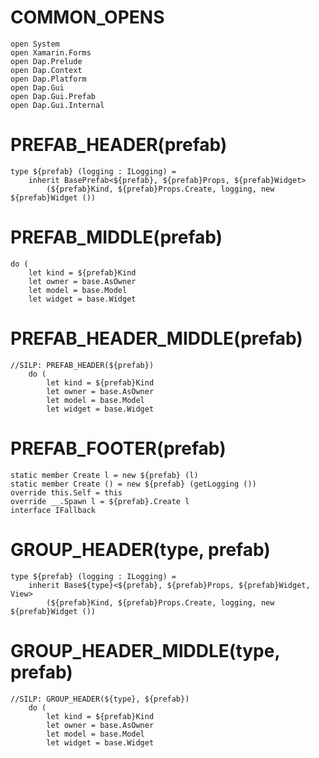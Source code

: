 # COMMON_OPENS #
```F#
open System
open Xamarin.Forms
open Dap.Prelude
open Dap.Context
open Dap.Platform
open Dap.Gui
open Dap.Gui.Prefab
open Dap.Gui.Internal
```

# PREFAB_HEADER(prefab) #
```F#
type ${prefab} (logging : ILogging) =
    inherit BasePrefab<${prefab}, ${prefab}Props, ${prefab}Widget>
        (${prefab}Kind, ${prefab}Props.Create, logging, new ${prefab}Widget ())
```

# PREFAB_MIDDLE(prefab) #
```F#
do (
    let kind = ${prefab}Kind
    let owner = base.AsOwner
    let model = base.Model
    let widget = base.Widget
```

# PREFAB_HEADER_MIDDLE(prefab) #
```F#
//SILP: PREFAB_HEADER(${prefab})
    do (
        let kind = ${prefab}Kind
        let owner = base.AsOwner
        let model = base.Model
        let widget = base.Widget
```

# PREFAB_FOOTER(prefab) #
```F#
static member Create l = new ${prefab} (l)
static member Create () = new ${prefab} (getLogging ())
override this.Self = this
override __.Spawn l = ${prefab}.Create l
interface IFallback
```

# GROUP_HEADER(type, prefab) #
```F#
type ${prefab} (logging : ILogging) =
    inherit Base${type}<${prefab}, ${prefab}Props, ${prefab}Widget, View>
        (${prefab}Kind, ${prefab}Props.Create, logging, new ${prefab}Widget ())
```

# GROUP_HEADER_MIDDLE(type, prefab) #
```F#
//SILP: GROUP_HEADER(${type}, ${prefab})
    do (
        let kind = ${prefab}Kind
        let owner = base.AsOwner
        let model = base.Model
        let widget = base.Widget
```
